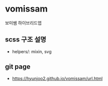 # vomissam
보미쌤 하이브리드앱

## scss 구조 설명
- helpers/: mixin, svg


## git page
- https://hyunjoo2.github.io/vomissam/url.html
